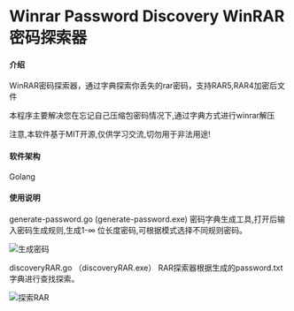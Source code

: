 # Winrar Password Discovery  WinRAR密码探索器

#### 介绍
WinRAR密码探索器，通过字典探索你丢失的rar密码，支持RAR5,RAR4加密后文件

本程序主要解决您在忘记自己压缩包密码情况下,通过字典方式进行winrar解压

注意,本软件基于MIT开源,仅供学习交流,切勿用于非法用途!
#### 软件架构
Golang 


#### 使用说明
generate-password.go (generate-password.exe)  密码字典生成工具,打开后输入密码生成规则,生成1-∞  位长度密码,可根据模式选择不同规则密码。

![生成密码](https://gitee.com/aliu/discoveryRAR/raw/develop/jpg/generate-password.png "生成密码")


discoveryRAR.go （discoveryRAR.exe） RAR探索器根据生成的password.txt字典进行查找探索。

![探索RAR](https://gitee.com/aliu/discoveryRAR/raw/develop/jpg/discovery.png "探索RAR")


